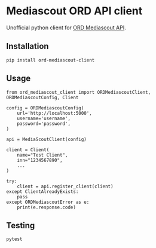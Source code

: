 # Mediascout ORD API client

Unofficial python client for [ORD Mediascout API](https://demo.mediascout.ru/swagger/index.html).

## Installation

    pip install ord-mediascout-client

## Usage

    from ord_mediascout_client import ORDMediascoutClient, ORDMediascoutConfig, Client

    config = ORDMediascoutConfig(
        url='http://localhost:5000',
        username='username',
        password='password',
    )  

    api = MediaScoutClient(config)

    client = Client(
        name="Test Client",
        inn="1234567890",
        ...
    )

    try:
        client = api.register_client(client)
    except ClientAlreadyExists:
        pass
    except ORDMediascoutError as e:
        print(e.response.code)


## Testing

    pytest

